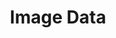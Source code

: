 ---
title: "Image Data"
index: 4
materials:
- topic: "Motivation"
  files:
  - type: "colab"
    url: lectures/module2/2-4_images/2-4a – Motivation.ipynb
- topic: "Colors"
  files:
  - type: "colab"
    url: lectures/module2/2-4_images/2-4b – Colors.ipynb
- topic: "Shapes"
  files:
  - type: "colab"
    url: lectures/module2/2-4_images/2-4c – Shapes.ipynb
- topic: "Image Manipulation"
  files:
  - type: "colab"
    url: lectures/module2/2-4_images/2-4d – Image Manipulation.ipynb
- topic: "Image Kernels"
  files:
  - type: "colab"
    url: lectures/module2/2-4_images/2-4e – Image Kernels.ipynb
- topic: "Thresholding"
  files:
  - type: "colab"
    url: lectures/module2/2-4_images/2-4f – Thresholding.ipynb
- topic: "Outlines"
  files:
  - type: "colab"
    url: lectures/module2/2-4_images/2-4g – Outlines.ipynb
assignment:
  files:
  - type: "colab"
    url: lectures/module2/2-4_images/HW2-4.ipynb
---